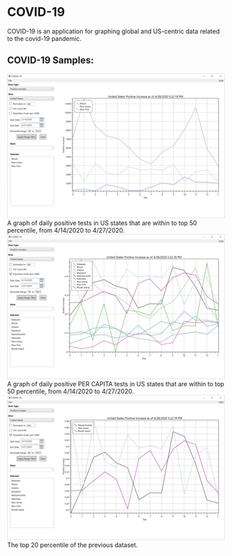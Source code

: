 ﻿COVID-19
========

COVID-19 is an application for graphing global and US-centric data related to the covid-19 pandemic.

COVID-19 Samples:
-----------------

<img src = "/Images/covid-19v1.0.0.10-4.png">
A graph of daily positive tests in US states that are within to top 50 percentile, from 4/14/2020 to 4/27/2020.

<img src = "/Images/covid-19v1.0.0.10-5.png">
A graph of daily positive PER CAPITA tests in US states that are within to top 50 percentile, from 4/14/2020 to 4/27/2020.

<img src = "/Images/covid-19v1.0.0.10-6.png">
The top 20 percentile of the previous dataset.
